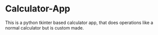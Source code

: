 # Calculator-App
This is a python tkinter based calculator app, that does operations like a normal calculator but is custom made.
